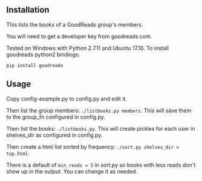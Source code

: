 ## Installation
This lists the books of a GoodReads group's members.

You will need to get a developer key from goodreads.com.

Tested on Windows with Python 2.7.11 and Ubuntu 17.10. To install goodreads python2 bindings:

```
pip install goodreads
```

## Usage

Copy config-example.py to config.py and edit it. 

Then list the group members: `./listbooks.py members`. This will save them to the group_fn configured in config.py.

Then list the books: `./listbooks.py`. This will create pickles for each user in shelves_dir as configured in config.py.

Then create a html list sorted by frequency: `./sort.py shelves_dir > top.html`.

There is a default of `min_reads = 5` in sort.py so books with less reads don't show up in the output. You can change it as needed.
